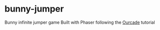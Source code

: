 # bunny-jumper
Bunny infinite jumper game
Built with Phaser following the [Ourcade](https://ourcade.co/) tutorial
